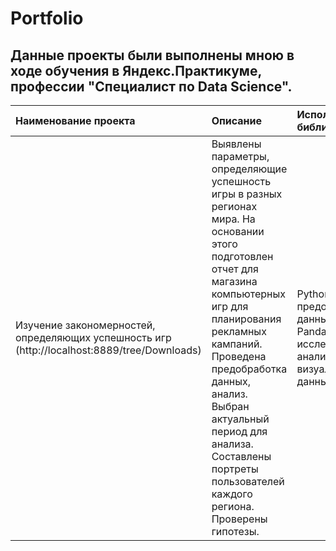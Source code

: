 # Portfolio
## Данные проекты были выполнены мною в ходе обучения в Яндекс.Практикуме, профессии "Специалист по Data Science".
| Наименование проекта      | Описание                | Используемые библиотеки   |
|:---------------------     | :-----------------      | :-------------------------|
| Изучение закономерностей, определяющих успешность игр (http://localhost:8889/tree/Downloads)| Выявлены параметры, определяющие успешность игры в разных регионах мира. На основании этого подготовлен отчет для магазина компьютерных игр для планирования рекламных кампаний. Проведена предобработка данных, анализ. Выбран актуальный период для анализа. Составлены портреты пользователей каждого региона. Проверены гипотезы.| Python, предобработка данных, NumPy, Pandas, Matplotlib, исследовательский анализ, визуализация данных.
